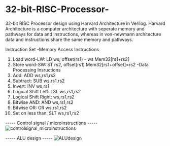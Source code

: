 # 32-bit-RISC-Processor-
32-bit RISC Processor design using Harvard Architecture in Verilog.
Harvard Architecture is a computer architecture with seperate memory and pathways for data and instructions, whereas in von-newmann architecture data and instructions share the same memory and pathways.

Instruction Set
-Memory Access Instructions
1. Load word-LW: LD ws, offset(rs1) - ws Mem32[rs1+rs2]
2. Store word-SW: ST rs2, offset(rs1) Mem32[rs1+offset]=rs2
-Data Processing Insructions
1. Add: ADD ws,rs1,rs2
2. Subtract: SUB ws,rs1,rs2
3. Invert: INV ws,rs1
4. Logical Shift Left: LSL ws,rs1,rs2
5. Logical Shift Right: ws,rs1,rs2
6. Bitwise AND: AND ws,rs1,rs2
7. Bitwise OR: OR ws,rs1,rs2
8. Set on less than: SLT ws,rs1,rs2
   
----- Control signal / microinstructions -----
![controlsignal_microinstructions](https://user-images.githubusercontent.com/83471963/166769869-5a18ad02-72e4-458e-8b89-d68617563a38.png)

----- ALU design -----
![ALUdesign](https://user-images.githubusercontent.com/83471963/166801657-cf9fadd9-6001-4e35-b3dd-9c2ff086f19b.png)
